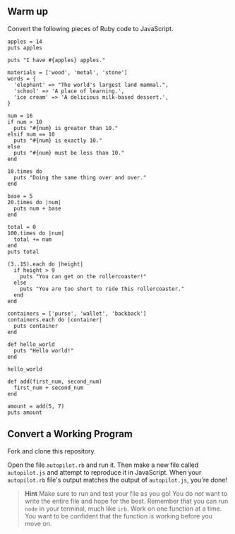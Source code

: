 ## Warm up
Convert the following pieces of Ruby code to JavaScript.

```
apples = 14
puts apples

puts "I have #{apples} apples."
```

```
materials = ['wood', 'metal', 'stone']
words = {
  'elephant' => "The world's largest land mammal.",
  'school' => 'A place of learning.',
  'ice cream' => 'A delicious milk-based dessert.',
}
```

```
num = 16
if num > 10
  puts "#{num} is greater than 10."
elsif num == 10
  puts "#{num} is exactly 10."
else
  puts "#{num} must be less than 10."
end
```

```
10.times do
  puts "Doing the same thing over and over."
end
```

```
base = 5
20.times do |num|
  puts num + base
end
```

```
total = 0
100.times do |num|
  total += num
end
puts total
```

```
(3..15).each do |height|
  if height > 9
    puts "You can get on the rollercoaster!"
  else
    puts "You are too short to ride this rollercoaster."
  end
end
```

```
containers = ['purse', 'wallet', 'backback']
containers.each do |container|
  puts container
end
```

```
def hello_world
  puts "Hello world!"
end

hello_world
```

```
def add(first_num, second_num)
  first_num + second_num
end

amount = add(5, 7)
puts amount
```

## Convert a Working Program
Fork and clone this repository.

Open the file `autopilot.rb` and run it. Then make a new file called `autopilot.js` and attempt to reproduce it in JavaScript. When your `autopilot.rb` file's output matches the output of `autopilot.js`, you're done!

> **Hint**
> Make sure to run and test your file as you go! You do *not* want to write the entire file and hope for the best. Remember that you can run `node` in your terminal, much like `irb`. Work on one function at a time. You want to be confident that the function is working before you move on.
